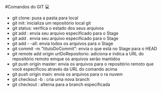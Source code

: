 #Comandos do GIT  :computer:

- git clone: puxa a pasta para local
- git init: inicializa um repositório local git
- git status: verifica o estado dos seus arquivos
- git add <nomeDoArquivo>: envia seu arquivo especificado para o Stage
- git add . <ponto> envia seu arquivo especificado para o Stage
- git add - -all: envia todos os arquivos para o Stage
- git commit -m "tituloDoCommit": envia o que está no Stage para o HEAD
- git remote add origin urlDoRepositorio: adiciona e indica a URL do repositório remoto emque os arquivos serão mantidos
- git push origin master: envia os arquivos para o repositório remoto que você especificou através da URL do comando acima
- git push origin main: envia os arquivos para o ra nuvem
- git checkout -b <nomeDaBranch>: cria uma nova branch
- git checkout <nomeDaBranch>: alterna para a branch especificada